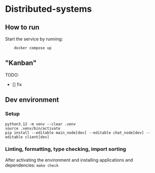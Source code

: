 # Distributed-systems

## How to run
Start the service by running:
```
    docker compose up
```

## "Kanban"

TODO:
- [] fix

## Dev environment

### Setup

```
python3.12 -m venv --clear .venv
source .venv/bin/activate
pip install --editable main_node[dev] --editable chat_node[dev] --editable client[dev]
```

### Linting, formatting, type checking, import sorting

After activating the environment and installing applications and dependencies: `make check`
